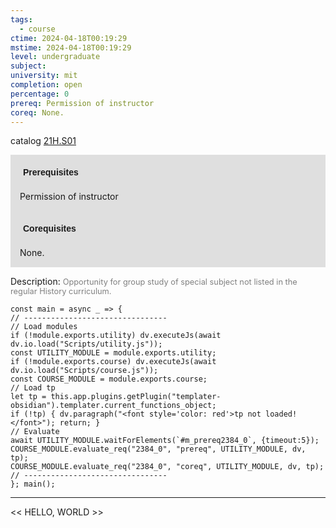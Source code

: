 ```yaml
---
tags:
  - course
ctime: 2024-04-18T00:19:29
mstime: 2024-04-18T00:19:29
level: undergraduate
subject: 
university: mit
completion: open
percentage: 0
prereq: Permission of instructor
coreq: None.
---
```


catalog [21H.S01](http://student.mit.edu/catalog/m21Hb.html#21H.S01)

<span style="display: block; padding: 15px; background-color: rgb(100, 100, 100, 0.2);"><font id="m_prereq2384_0" style="display: block; font-family: Arial, sans-serif; font-weight: bold; padding: 5px">Prerequisites</font><br><span id="prereq2384_0">Permission of instructor</span></span>
<span style="display: block; padding: 15px; background-color: rgb(100, 100, 100, 0.2);"><font id="m_coreq2384_0" style="display: block; font-family: Arial, sans-serif; font-weight: bold; padding: 5px">Corequisites</font><br><span id="coreq2384_0">None.</span></span>

<font style="">Description:</font>
<font style="color: grey; font-size: 0.8rem;">Opportunity for group study of special subject not listed in the regular History curriculum.</font>

```dataviewjs
const main = async _ => {
// --------------------------------
// Load modules
if (!module.exports.utility) dv.executeJs(await dv.io.load("Scripts/utility.js"));
const UTILITY_MODULE = module.exports.utility;
if (!module.exports.course) dv.executeJs(await dv.io.load("Scripts/course.js"));
const COURSE_MODULE = module.exports.course;
// Load tp
let tp = this.app.plugins.getPlugin("templater-obsidian").templater.current_functions_object;
if (!tp) { dv.paragraph("<font style='color: red'>tp not loaded!</font>"); return; }
// Evaluate
await UTILITY_MODULE.waitForElements(`#m_prereq2384_0`, {timeout:5});
COURSE_MODULE.evaluate_req("2384_0", "prereq", UTILITY_MODULE, dv, tp);
COURSE_MODULE.evaluate_req("2384_0", "coreq", UTILITY_MODULE, dv, tp);
// --------------------------------
}; main();
```

---

<< HELLO, WORLD >>
